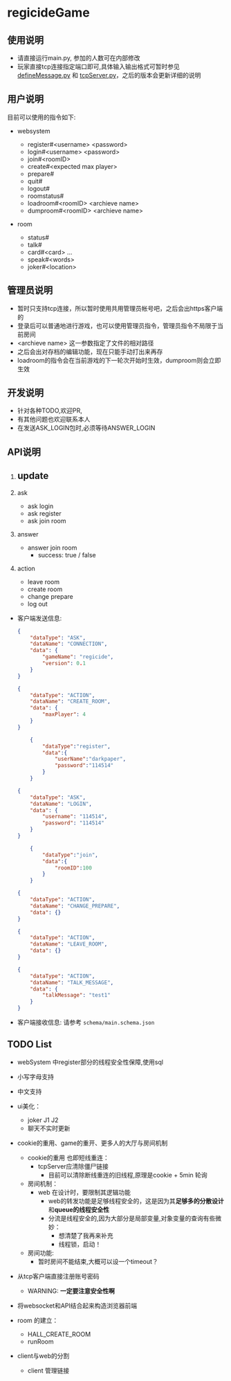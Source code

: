 # regicideGame
## 使用说明
- 请直接运行main.py, 参加的人数可在内部修改
- 玩家直接tcp连接指定端口即可,具体输入输出格式可暂时参见[defineMessage.py](defineMessage.py) 和 [tcpServer.py](tcpServer.py)，之后的版本会更新详细的说明

## 用户说明
目前可以使用的指令如下:
- websystem
    - register#\<username> \<password>
    - login#\<username> \<password>
    - join#\<roomID>
    - create#\<expected max player>
    - prepare#
    - quit#
    - logout#
    - roomstatus#
    - loadroom#\<roomID> \<archieve name>
    - dumproom#\<roomID> \<archieve name>

- room
    - status#
    - talk#
    - card#\<card> <card> ...  
    - speak#\<words>
    - joker#\<location>

## 管理员说明
- 暂时只支持tcp连接，所以暂时使用共用管理员帐号吧，之后会出https客户端的
- 登录后可以普通地进行游戏，也可以使用管理员指令，管理员指令不局限于当前房间
- \<archieve name> 这一参数指定了文件的相对路径
- 之后会出对存档的编辑功能，现在只能手动打出来再存
- loadroom的指令会在当前游戏的下一轮次开始时生效，dumproom则会立即生效


## 开发说明
- 针对各种TODO,欢迎PR,
- 有其他问题也欢迎联系本人
- 在发送ASK_LOGIN包时,必须等待ANSWER_LOGIN

## API说明

1. update
    - 
2. ask
    - ask login
    - ask register
    - ask join room
3. answer
    - answer join room
        - success: true / false
    
4. action
    - leave room
    - create room
    - change prepare
    - log out


- 客户端发送信息:

    ```json
    {
        "dataType": "ASK",
        "dataName": "CONNECTION",
        "data": {
            "gameName": "regicide",
            "version": 0.1
        }
    }    
    ```
    ```json
    {
        "dataType": "ACTION",
        "dataName": "CREATE_ROOM",
        "data": {
            "maxPlayer": 4
        }
    }
    ```
    ```json
        {
            "dataType":"register",
            "data":{
                "userName":"darkpaper",
                "password":"114514"
            }
        }
    ```
    ```json
    {
        "dataType": "ASK",
        "dataName": "LOGIN",
        "data": {
            "username": "114514",
            "password": "114514"
        }
    }

    ```
    ```json
        {
            "dataType":"join",
            "data":{
                "roomID":100
            }
        }
    ```
    ```json
    {
        "dataType": "ACTION",
        "dataName": "CHANGE_PREPARE",
        "data": {}
    }
    ```
    ```json
    {
        "dataType": "ACTION",
        "dataName": "LEAVE_ROOM",
        "data": {}
    }
    ```
    ```json
    {
        "dataType": "ACTION",
        "dataName": "TALK_MESSAGE",
        "data": {
            "talkMessage": "test1"
        }
    }
    ```

- 客户端接收信息:
    请参考 `schema/main.schema.json` 





## TODO List
- webSystem 中register部分的线程安全性保障,使用sql
- 小写字母支持
- 中文支持
- ui美化：
    - joker J1 J2
    - 聊天不实时更新
- cookie的重用、game的重开、更多人的大厅与房间机制
    - cookie的重用 也即短线重连：
        - tcpServer应清除僵尸链接
            - 目前可以清除断线重连的旧线程,原理是cookie + 5min 轮询
    - 房间机制：
        - web   在设计时，要限制其逻辑功能
            - web的转发功能是足够线程安全的，这是因为其**足够多的分散设计**和**queue的线程安全性**
            - 分流是线程安全的,因为大部分是局部变量,对象变量的查询有些微妙：
                - 想清楚了我再来补充 
                - 线程锁，启动！
    - 房间功能:
        - 暂时房间不能结束,大概可以设一个timeout？
- 从tcp客户端直接注册账号密码
    - WARNING: **一定要注意安全性啊**
- 将websocket和API结合起来构造浏览器前端
- room 的建立：
    - HALL_CREATE_ROOM 
    - runRoom

- client与web的分割
    - client 管理链接